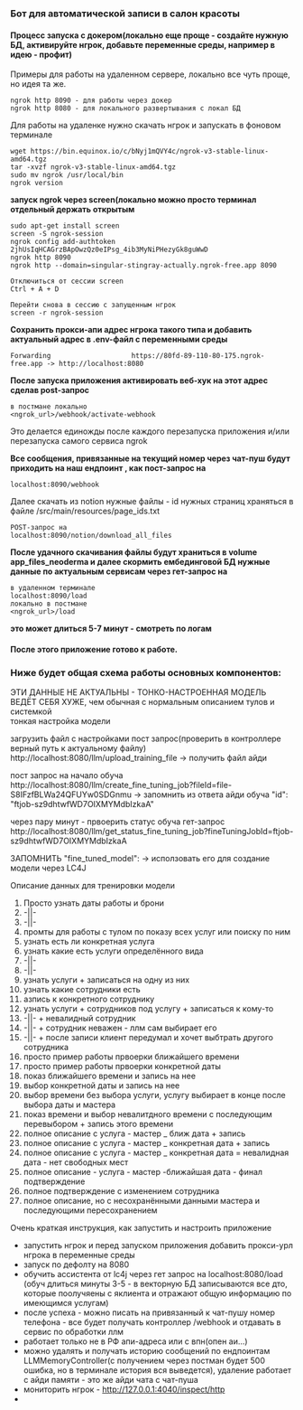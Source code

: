 ### Бот для автоматической записи в салон красоты

#### Процесс запуска с докером(локально еще проще - создайте нужную БД, активируйте нгрок, добавьте переменные среды, например в идею - профит)

Примеры для работы на удаленном сервере, локально все чуть проще, но идея та же.
```
ngrok http 8090 - для работы через докер
ngrok http 8080 - для локального развертывания с локал БД
```

Для работы на удаленке нужно скачать нгрок и запускать в фоновом терминале
``` 
wget https://bin.equinox.io/c/bNyj1mQVY4c/ngrok-v3-stable-linux-amd64.tgz
tar -xvzf ngrok-v3-stable-linux-amd64.tgz
sudo mv ngrok /usr/local/bin
ngrok version
```

**запуск ngrok через screen(локально можно просто терминал отдельный держать открытым**
```
sudo apt-get install screen
screen -S ngrok-session
ngrok config add-authtoken 2jhUsIqHCAGrzBApOwzQz0eIPsg_4ib3MyNiPHezyGk8guWwD
ngrok http 8090
ngrok http --domain=singular-stingray-actually.ngrok-free.app 8090

Отключиться от сессии screen
Ctrl + A + D

Перейти снова в сессию с запущенным нгрок
screen -r ngrok-session
```
**Сохранить прокси-апи адрес нгрока такого типа  и добавить актуальный адрес в .env-файл с переменными среды**
``` 
Forwarding                    https://80fd-89-110-80-175.ngrok-free.app -> http://localhost:8080
```

**После запуска приложения активировать веб-хук на этот адрес сделав post-запрос**
``` 
в постмане локально
<ngrok_url>/webhook/activate-webhook
```
Это делается единожды после каждого перезапуска приложения и/или перезапуска самого сервиса ngrok

**Все сообщения, привязанные на текущий номер через чат-пуш будут приходить на наш ендпоинт , как пост-запрос на**
``` 
localhost:8090/webhook
```

Далее скачать из notion нужные файлы - id нужных страниц храняться в файле /src/main/resources/page_ids.txt
``` 
POST-запрос на
localhost:8090/notion/download_all_files
```
**После удачного скачивания файлы будут храниться в volume app_files_neoderma и далее скормить ембединговой БД нужные данные по актуальным сервисам через гет-запрос на**
``` 
в удаленном терминале
localhost:8090/load
локально в постмане
<ngrok_url>/load

```
**это может длиться 5-7 минут - смотреть по логам**

#### После этого приложение готово к работе.

### Ниже будет общая схема работы основных компонентов:



   
ЭТИ ДАННЫЕ НЕ АКТУАЛЬНЫ - ТОНКО-НАСТРОЕННАЯ МОДЕЛЬ ВЕДЁТ СЕБЯ ХУЖЕ, чем обычная с нормальным описанием тулов и системкой   
тонкая настройка модели

загрузить файл с настройками
пост запрос(проверить в контроллере верный путь к актуальному файлу)
http://localhost:8080/llm/upload_training_file
-> получить файл айди

пост запрос на начало обуча
http://localhost:8080/llm/create_fine_tuning_job?fileId=file-S8IFzfBLWa24QFUYw0SDGnmu
-> запомнить из ответа айди обуча "id": "ftjob-sz9dhtwfWD7OIXMYMdbIzkaA"

через пару минут - првоерить статус обуча
гет-запрос
http://localhost:8080/llm/get_status_fine_tuning_job?fineTuningJobId=ftjob-sz9dhtwfWD7OIXMYMdbIzkaA

ЗАПОМНИТЬ "fine_tuned_model": -> исползовать его для создание модели через LC4J


Описание данных для тренировки модели
1. Просто узнать даты работы и брони
2. -||-
3. -||-
4. промты для работы с тулом по показу всех услуг или поиску по ним
5. узнать есть ли конкретная услуга
6. узнать какие есть услуги определённого вида
7. -||-
8. -||-
9. узнать услуги + записаться на одну из них
10. узнать какие сотрудники есть
11. азпись к конкретного сотруднику
12. узнать услуги + сотрудников под услугу + записаться к кому-то
13. -||- + невалидный сотрудник
14. -||- + сотрудник неважен - ллм сам выбирает его
15. -||- + после записи клиент передумал и хочет выбтрать другого сотрудника
16. просто пример работы првоерки ближайшего времени
17. просто пример работы првоерки конкретной даты 
18. показ ближайшего времени и запись на нее
19. выбор конкретной даты и запись на нее
20. выбор времени без выбора услуги, услугу выбирает в конце после выбора даты и мастера
21. показ времени и выбор невалитдного времени с последующим перевыбором + запись этого времени
22. полное описание с услуга - мастер _ ближ дата + запись
23. полное описание с услуга - мастер _ конкретная дата + запись
24. полное описание с услуга - мастер _ конкретная дата = невалидная дата - нет свободных мест
25. полное описание - услуга - мастер -ближайшая дата - финал подтверждение
26. полное подтверждение с изменением сотрудника
27. полное описание, но с несохранёнными данными мастера и последующими  пересохранением

Очень краткая инструкция, как запустить и настроить приложение

- запустить нгрок и перед запуском приложения добавить прокси-урл нгрока в переменные среды
- запуск по дефолту на  8080
- обучить ассистента от lc4j через гет запрос на localhost:8080/load (обуч длиться минуты 3-5 - в векторную БД записываются все дто, которые поолучяены с яклиента и отражают общую информацию по имеющимся услугам)
- после успеха - можно писать на привязанный к чат-пушу номер телефона - все будет получать контроллер /webhook и отдавать в сервис по обработки ллм
- работает только не в РФ апи-адреса или с впн(опен аи...)
- можно удалять и получать историю сообщений по ендпоинтам LLMMemoryController(с получением через постман будет 500 ошибка, но в терминале история вся выведется), удаление работает с айди памяти - это же айди чата с чат-пуша
- мониторить нгрок - http://127.0.0.1:4040/inspect/http
- 



